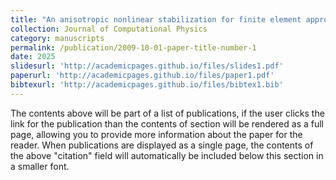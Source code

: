 ```yaml
---
title: "An anisotropic nonlinear stabilization for finite element approximation of Vlasov–Poisson equations"
collection: Journal of Computational Physics
category: manuscripts
permalink: /publication/2009-10-01-paper-title-number-1
date: 2025
slidesurl: 'http://academicpages.github.io/files/slides1.pdf'
paperurl: 'http://academicpages.github.io/files/paper1.pdf'
bibtexurl: 'http://academicpages.github.io/files/bibtex1.bib'
---
```

The contents above will be part of a list of publications, if the user clicks the link for the publication than the contents of section will be rendered as a full page, allowing you to provide more information about the paper for the reader. When publications are displayed as a single page, the contents of the above "citation" field will automatically be included below this section in a smaller font.
